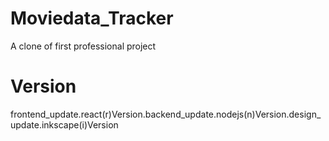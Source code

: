 # Moviedata_Tracker
 A clone of first professional project

# Version
 frontend_update.react(r)Version.backend_update.nodejs(n)Version.design_update.inkscape(i)Version